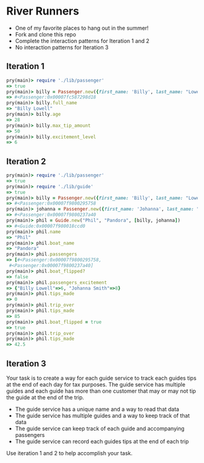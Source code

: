 # River Runners
- One of my favorite places to hang out in the summer!
- Fork and clone this repo
- Complete the interaction patterns for Iteration 1 and 2
- No interaction patterns for Iteration 3

## Iteration 1

```Ruby
pry(main)> require './lib/passenger'
=> true
pry(main)> billy = Passenger.new({first_name: 'Billy', last_name: "Lowell", age: 28, max_tip_amount: 50, excitement_level: 6})
=> #<Passenger:0x00007fc587298d18
pry(main)> billy.full_name
=> "Billy Lowell"
pry(main)> billy.age
=> 28
pry(main)> billy.max_tip_amount
=> 50
pry(main)> billy.excitement_level
=> 6
```

## Iteration 2

```Ruby
pry(main)> require './lib/passenger'
=> true
pry(main)> require './lib/guide'
=> true
pry(main)> billy = Passenger.new({first_name: 'Billy', last_name: "Lowell", age: 28, max_tip_amount: 50, excitement_level: 6})
=> #<Passenger:0x00007f9800295758
pry(main)> johanna = Passenger.new({first_name: 'Johanna', last_name: "Smith", age: 22, max_tip_amount: 35, excitement_level: 8})
=> #<Passenger:0x00007f9800237a40
pry(main)> phil = Guide.new("Phil", "Pandora", [billy, johanna])
=> #<Guide:0x00007f980018ccd0
pry(main)> phil.name
=> "Phil"
pry(main)> phil.boat_name
=> "Pandora"
pry(main)> phil.passengers
=> [#<Passenger:0x00007f9800295758,
 #<Passenger:0x00007f9800237a40]
pry(main)> phil.boat_flipped?
=> false
pry(main)> phil.passengers_excitement
=> {"Billy Lowell"=>6, "Johanna Smith"=>8}
pry(main)> phil.tips_made
=> 0
pry(main)> phil.trip_over
pry(main)> phil.tips_made
=> 85
pry(main)> phil.boat_flipped = true
=> true
pry(main)> phil.trip_over
pry(main)> phil.tips_made
=> 42.5
```

## Iteration 3
Your task is to create a way for each guide service to track each guides tips at the end of each day for tax purposes. The guide service has multiple guides and each guide has more than one customer that may or may not tip the guide at the end of the trip.

  - The guide service has a unique name and a way to read that data
  - The guide service has multiple guides and a way to keep track of that data
  - The guide service can keep track of each guide and accompanying passengers
  - The guide service can record each guides tips at the end of each trip

Use iteration 1 and 2 to help accomplish your task. 
